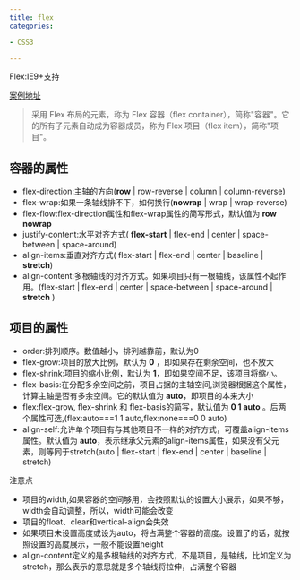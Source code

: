 ```yaml
---
title: flex
categories: 

- CSS3

---
```


Flex:IE9+支持

[案例地址](http://static.vgee.cn/static/index.html)


> 采用 Flex 布局的元素，称为 Flex 容器（flex container），简称"容器"。它的所有子元素自动成为容器成员，称为 Flex 项目（flex item），简称"项目"。


## 容器的属性
- flex-direction:主轴的方向(**row** | row-reverse | column | column-reverse)
- flex-wrap:如果一条轴线排不下，如何换行(**nowrap** | wrap | wrap-reverse)
- flex-flow:flex-direction属性和flex-wrap属性的简写形式，默认值为 **row nowrap**
- justify-content:水平对齐方式( **flex-start** | flex-end | center | space-between | space-around)
- align-items:垂直对齐方式( flex-start | flex-end | center | baseline | **stretch**)
- align-content:多根轴线的对齐方式。如果项目只有一根轴线，该属性不起作用。(flex-start | flex-end | center | space-between | space-around | **stretch** )


## 项目的属性
- order:排列顺序。数值越小，排列越靠前，默认为0
- flex-grow:项目的放大比例，默认为 **0** ，即如果存在剩余空间，也不放大
- flex-shrink:项目的缩小比例，默认为 **1**，即如果空间不足，该项目将缩小。
- flex-basis:在分配多余空间之前，项目占据的主轴空间,浏览器根据这个属性，计算主轴是否有多余空间。它的默认值为 **auto**，即项目的本来大小
- flex:flex-grow, flex-shrink 和 flex-basis的简写，默认值为 **0 1 auto** 。后两个属性可选,(flex:auto===1 1 auto,flex:none===0 0 auto)
- align-self:允许单个项目有与其他项目不一样的对齐方式，可覆盖align-items属性。默认值为 **auto**，表示继承父元素的align-items属性，如果没有父元素，则等同于stretch(auto | flex-start | flex-end | center | baseline | stretch)

注意点
- 项目的width,如果容器的空间够用，会按照默认的设置大小展示，如果不够，width会自动调整，所以，width可能会改变
- 项目的float、clear和vertical-align会失效
- 如果项目未设置高度或设为auto，将占满整个容器的高度。设置了的话，就按照设置的高度展示，一般不能设置height
- align-content定义的是多根轴线的对齐方式，不是项目，是轴线，比如定义为stretch，那么表示的意思就是多个轴线将拉伸，占满整个容器
